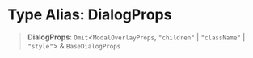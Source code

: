 # Type Alias: DialogProps

> **DialogProps**: `Omit`\<`ModalOverlayProps`, `"children"` \| `"className"` \| `"style"`\> & `BaseDialogProps`
